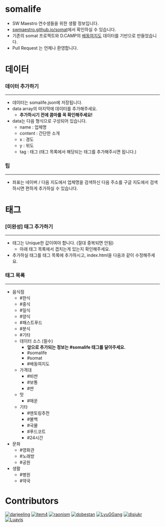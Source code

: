 # somalife

* SW Maestro 연수생들을 위한 생활 정보입니다.
* [swmaestro.github.io/somat](http://swmaestro.github.io/somat)에서 확인하실 수 있습니다.
* 기존의 somat 프로젝트와 D.CAMP의 [배동여지도](http://dcamp.kr/contents/views/188) 데이터를 기반으로 만들었습니다.
* Pull Request 는 언제나 환영합니다.

# 데이터

### 데이터 추가하기
---
* 데이터는 somalife.json에 저장됩니다.
* data array의 마지막에 데이터를 추가해주세요. 
	* **추가하시기 전에 콤마를 꼭 확인해주세요!**
* data는 다음 형식으로 구성되어 있습니다.
	* name : 업체명
	* content : 간단한 소개
	* x : 경도
	* y : 위도
	* tag : 태그 (태그 목록에서 해당되는 태그를 추가해주시면 됩니다.)

### 팁
---
* 좌표는 네이버 / 다음 지도에서 업체명을 검색하신 다음 주소를 구글 지도에서 검색하시면 편하게 추가하실 수 있습니다.

# 태그

### [미완성] 태그 추가하기
---
* 태그는 Unique한 값이여야 합니다. (절대 중복되면 안됨)
	* 아래 태그 목록에서 겹치는게 있는지 확인해주세요.
* 추가하실 태그를 태그 목록에 추가하시고, index.html을 다음과 같이 수정해주세요.

### 태그 목록
---
* 음식점
	* \#한식
	* \#중식
	* \#일식
	* \#양식
	* \#패스트푸드
	* \#분식
	* \#기타
	* 데이터 소스 (필수)
		* **앞으로 추가되는 정보는 \#somalife 태그를 달아주세요.**
		* \#somalife 
		* \#somat
		* \#배동여지도
	* 가격대
		* \#비싼
		* \#보통
		* \#싼
	* 맛
		* \#매운
	* 기타
		* \#멘토링추천
		* \#불백
		* \#국물
		* \#푸드코트
		* \#24시간
* 문화
	* \#영화관
	* \#노래방
	* \#공원
* 생활
	* \#병원
	* \#약국 

# Contributors

[![darjeeling](https://avatars0.githubusercontent.com/u/52967?v=2&s=100)](https://github.com/darjeeling)
[![item4](https://avatars0.githubusercontent.com/u/559952?v=2&s=100)](https://github.com/item4)
[![raonism](https://avatars0.githubusercontent.com/u/3397808?v=2&s=100)](https://github.com/raonism)
[![dobestan](https://avatars0.githubusercontent.com/u/4688315?v=2&s=100)](https://github.com/dobestan)
[![LyuGGang](https://avatars0.githubusercontent.com/u/5120987?v=2&s=100)](https://github.com/LyuGGang)
[![disjukr](https://avatars0.githubusercontent.com/u/690661?v=2&s=100)](https://github.com/disjukr)
[![Luavis](https://avatars3.githubusercontent.com/u/1534596?v=2&s=100)](https://github.com/Luavis)
